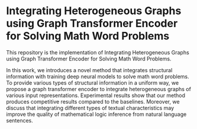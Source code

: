 # Integrating Heterogeneous Graphs using Graph Transformer Encoder for Solving Math Word Problems

This repository is the implementation of Integrating Heterogeneous Graphs using Graph Transformer Encoder for Solving Math Word Problems.



In this work, we introduces a novel method that integrates structural information with training deep neural models to solve math word problems. 
To provide various types of structural information in a uniform way, we propose a graph transformer encoder to integrate heterogeneous graphs of various input representations. 
Experimental results show that our method produces competitive results compared to the baselines. 
Moreover, we discuss that integrating different types of textual characteristics may improve the quality of mathematical logic inference from natural language sentences.
